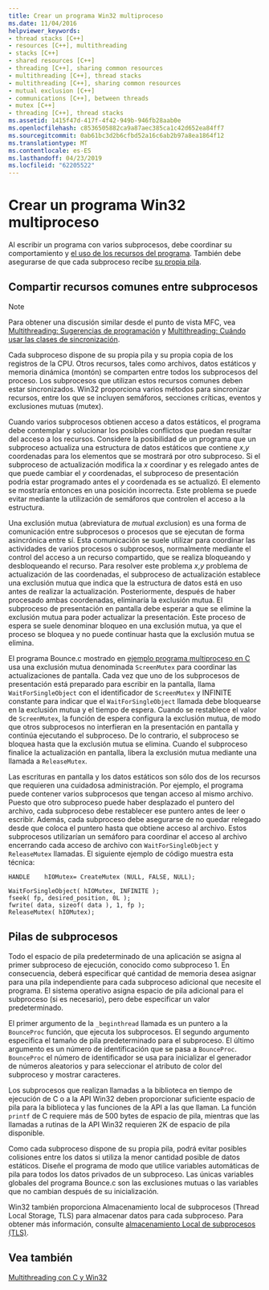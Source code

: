 ```yaml
---
title: Crear un programa Win32 multiproceso
ms.date: 11/04/2016
helpviewer_keywords:
- thread stacks [C++]
- resources [C++], multithreading
- stacks [C++]
- shared resources [C++]
- threading [C++], sharing common resources
- multithreading [C++], thread stacks
- multithreading [C++], sharing common resources
- mutual exclusion [C++]
- communications [C++], between threads
- mutex [C++]
- threading [C++], thread stacks
ms.assetid: 1415f47d-417f-4f42-949b-946fb28aab0e
ms.openlocfilehash: c8536505882ca9a87aec385ca1c42d652ea84ff7
ms.sourcegitcommit: 0ab61bc3d2b6cfbd52a16c6ab2b97a8ea1864f12
ms.translationtype: MT
ms.contentlocale: es-ES
ms.lasthandoff: 04/23/2019
ms.locfileid: "62205522"
---
```

# <a name="writing-a-multithreaded-win32-program"></a>Crear un programa Win32 multiproceso

Al escribir un programa con varios subprocesos, debe coordinar su comportamiento y [el uso de los recursos del programa](#_core_sharing_common_resources_between_threads). También debe asegurarse de que cada subproceso recibe [su propia pila](#_core_thread_stacks).

##  <a name="_core_sharing_common_resources_between_threads"></a> Compartir recursos comunes entre subprocesos

> [!NOTE]
>  Para obtener una discusión similar desde el punto de vista MFC, vea [Multithreading: Sugerencias de programación](multithreading-programming-tips.md) y [Multithreading: Cuándo usar las clases de sincronización](multithreading-when-to-use-the-synchronization-classes.md).

Cada subproceso dispone de su propia pila y su propia copia de los registros de la CPU. Otros recursos, tales como archivos, datos estáticos y memoria dinámica (montón) se comparten entre todos los subprocesos del proceso. Los subprocesos que utilizan estos recursos comunes deben estar sincronizados. Win32 proporciona varios métodos para sincronizar recursos, entre los que se incluyen semáforos, secciones críticas, eventos y exclusiones mutuas (mutex).

Cuando varios subprocesos obtienen acceso a datos estáticos, el programa debe contemplar y solucionar los posibles conflictos que puedan resultar del acceso a los recursos. Considere la posibilidad de un programa que un subproceso actualiza una estructura de datos estáticos que contiene *x*,*y* coordenadas para los elementos que se mostrará por otro subproceso. Si el subproceso de actualización modifica la *x* coordinar y es relegado antes de que puede cambiar el *y* coordenadas, el subproceso de presentación podría estar programado antes el *y* coordenada es se actualizó. El elemento se mostraría entonces en una posición incorrecta. Este problema se puede evitar mediante la utilización de semáforos que controlen el acceso a la estructura.

Una exclusión mutua (abreviatura de *mut*ual *ex*clusion) es una forma de comunicación entre subprocesos o procesos que se ejecutan de forma asincrónica entre sí. Esta comunicación se suele utilizar para coordinar las actividades de varios procesos o subprocesos, normalmente mediante el control del acceso a un recurso compartido, que se realiza bloqueando y desbloqueando el recurso. Para resolver este problema *x*,*y* problema de actualización de las coordenadas, el subproceso de actualización establece una exclusión mutua que indica que la estructura de datos está en uso antes de realizar la actualización. Posteriormente, después de haber procesado ambas coordenadas, eliminaría la exclusión mutua. El subproceso de presentación en pantalla debe esperar a que se elimine la exclusión mutua para poder actualizar la presentación. Este proceso de espera se suele denominar bloqueo en una exclusión mutua, ya que el proceso se bloquea y no puede continuar hasta que la exclusión mutua se elimina.

El programa Bounce.c mostrado en [ejemplo programa multiproceso en C](sample-multithread-c-program.md) usa una exclusión mutua denominada `ScreenMutex` para coordinar las actualizaciones de pantalla. Cada vez que uno de los subprocesos de presentación está preparado para escribir en la pantalla, llama `WaitForSingleObject` con el identificador de `ScreenMutex` y INFINITE constante para indicar que el `WaitForSingleObject` llamada debe bloquearse en la exclusión mutua y el tiempo de espera. Cuando se restablece el valor de `ScreenMutex`, la función de espera configura la exclusión mutua, de modo que otros subprocesos no interfieran en la presentación en pantalla y continúa ejecutando el subproceso. De lo contrario, el subproceso se bloquea hasta que la exclusión mutua se elimina. Cuando el subproceso finalice la actualización en pantalla, libera la exclusión mutua mediante una llamada a `ReleaseMutex`.

Las escrituras en pantalla y los datos estáticos son sólo dos de los recursos que requieren una cuidadosa administración. Por ejemplo, el programa puede contener varios subprocesos que tengan acceso al mismo archivo. Puesto que otro subproceso puede haber desplazado el puntero del archivo, cada subproceso debe restablecer ese puntero antes de leer o escribir. Además, cada subproceso debe asegurarse de no quedar relegado desde que coloca el puntero hasta que obtiene acceso al archivo. Estos subprocesos utilizarían un semáforo para coordinar el acceso al archivo encerrando cada acceso de archivo con `WaitForSingleObject` y `ReleaseMutex` llamadas. El siguiente ejemplo de código muestra esta técnica:

```
HANDLE    hIOMutex= CreateMutex (NULL, FALSE, NULL);

WaitForSingleObject( hIOMutex, INFINITE );
fseek( fp, desired_position, 0L );
fwrite( data, sizeof( data ), 1, fp );
ReleaseMutex( hIOMutex);
```

##  <a name="_core_thread_stacks"></a> Pilas de subprocesos

Todo el espacio de pila predeterminado de una aplicación se asigna al primer subproceso de ejecución, conocido como subproceso 1. En consecuencia, deberá especificar qué cantidad de memoria desea asignar para una pila independiente para cada subproceso adicional que necesite el programa. El sistema operativo asigna espacio de pila adicional para el subproceso (si es necesario), pero debe especificar un valor predeterminado.

El primer argumento de la `_beginthread` llamada es un puntero a la `BounceProc` función, que ejecuta los subprocesos. El segundo argumento especifica el tamaño de pila predeterminado para el subproceso. El último argumento es un número de identificación que se pasa a `BounceProc`. `BounceProc` el número de identificador se usa para inicializar el generador de números aleatorios y para seleccionar el atributo de color del subproceso y mostrar caracteres.

Los subprocesos que realizan llamadas a la biblioteca en tiempo de ejecución de C o a la API Win32 deben proporcionar suficiente espacio de pila para la biblioteca y las funciones de la API a las que llaman. La función `printf` de C requiere más de 500 bytes de espacio de pila, mientras que las llamadas a rutinas de la API Win32 requieren 2K de espacio de pila disponible.

Como cada subproceso dispone de su propia pila, podrá evitar posibles colisiones entre los datos si utiliza la menor cantidad posible de datos estáticos. Diseñe el programa de modo que utilice variables automáticas de pila para todos los datos privados de un subproceso. Las únicas variables globales del programa Bounce.c son las exclusiones mutuas o las variables que no cambian después de su inicialización.

Win32 también proporciona Almacenamiento local de subprocesos (Thread Local Storage, TLS) para almacenar datos para cada subproceso. Para obtener más información, consulte [almacenamiento Local de subprocesos (TLS)](thread-local-storage-tls.md).

## <a name="see-also"></a>Vea también

[Multithreading con C y Win32](multithreading-with-c-and-win32.md)
